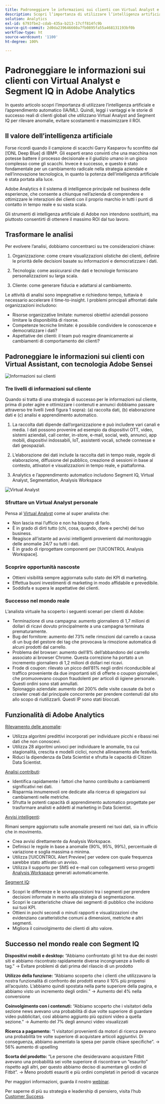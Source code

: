 ```yaml
---
title: Padroneggiare le informazioni sui clienti con Virtual Analyst e Segment IQ
description: Scopri l’importanza di utilizzare l’intelligenza artificiale e l’apprendimento automatico (IA/ML). Scopri i vantaggi e le storie di successo reali di clienti globali che utilizzano Virtual Analyst and Segment IQ per rilevare anomalie, evitare scostamenti e massimizzare il ROI.
solution: Analytics
exl-id: 6793fbe2-cdab-435a-b213-17cff814fc9b
source-git-commit: 2d0da239646660a7fb0895fa55a468131193bf0b
workflow-type: ht
source-wordcount: '1100'
ht-degree: 100%

---
```


# Padroneggiare le informazioni sui clienti con Virtual Analyst e Segment IQ in Adobe Analytics

In questo articolo scopri l’importanza di utilizzare l’intelligenza artificiale e l’apprendimento automatico (IA/ML). Quindi, leggi i vantaggi e le storie di successo reali di clienti globali che utilizzano Virtual Analyst and Segment IQ per rilevare anomalie, evitare scostamenti e massimizzare il ROI.

## Il valore dell’intelligenza artificiale

Forse ricordi quando il campione di scacchi Garry Kasparov fu sconfitto dal [!DNL Deep Blue] di IBM®. Gli esperti erano convinti che una macchina non potesse battere il processo decisionale e il giudizio umano in un gioco complesso come gli scacchi. Invece è successo, e questo è stato fondamentale per un cambiamento radicale nella strategia aziendale e nell’innovazione tecnologica, in quanto la potenza dell’intelligenza artificiale è stata portata alla luce.

Adobe Analytics è il sistema di intelligence principale nel business delle esperienze, che consente a chiunque nell’azienda di comprendere e ottimizzare le interazioni dei clienti con il proprio marchio in tutti i punti di contatto in tempo reale e su vasta scala.

Gli strumenti di intelligenza artificiale di Adobe non intendono sostituirti, ma piuttosto consentirti di ottenere il massimo ROI dal tuo lavoro.

## Trasformare le analisi

Per evolvere l’analisi, dobbiamo concentrarci su tre considerazioni chiave:

1. Organizzazione: come creare visualizzazioni olistiche dei clienti, definire le priorità delle decisioni basate su informazioni e democratizzare i dati.

1. Tecnologia: come assicurarsi che dati e tecnologie forniscano personalizzazioni su larga scala.

1. Cliente: come generare fiducia e adattarsi al cambiamento.

Le attività di analisi sono impegnative e richiedono tempo, tuttavia è necessario accelerare il time-to-insight. I problemi principali affrontati dalle organizzazioni includono:

* Risorse organizzative limitate: numerosi obiettivi aziendali possono limitare la disponibilità di risorse.
* Competenze tecniche limitate: è possibile condividere le conoscenze e democratizzare i dati?
* Aspettative dei clienti: il team può reagire dinamicamente ai cambiamenti di comportamento dei clienti?

## Padroneggiare le informazioni sui clienti con Virtual Assistant, con tecnologia Adobe Sensei

![Informazioni sui clienti](assets/customer-intelligence.png)

### Tre livelli di informazioni sul cliente

Quando si tratta di una strategia di successo per le informazioni sul cliente, prima di poter agire e ottimizzare i contenuti e annunci dobbiamo passare attraverso tre livelli (vedi figura 1 sopra): (a) raccolta dati, (b) elaborazione dati e (c) analisi e apprendimento automatico.

1. La raccolta dati dipende dall’organizzazione e può includere vari canali e media. I dati possono provenire ad esempio da dispositivi OTT, video, sistemi aziendali, call center, in-store, e-mail, social, web, annunci, app mobili, dispositivi indossabili, IoT, assistenti vocali, schede connesse e dati geospaziali.

1. L’elaborazione dei dati include la raccolta dati in tempo reale, regole di elaborazione, diffusione del pubblico, creazione di sessioni in base al contesto, attivatori e visualizzazioni in tempo reale, e piattaforma.

1. Analytics e l’apprendimento automatico includono Segment IQ, Virtual Analyst, Segmentation, Analysis Workspace

![Virtual Analyst](assets/virtual-analysis.png)

### Sfruttare un Virtual Analyst personale

Pensa al [Virtual Analyst](https://experienceleague.adobe.com/docs/analytics/analyze/analysis-workspace/virtual-analyst/overview.html?lang=it) come al super analista che:

* Non lascia mai l’ufficio e non ha bisogno di farlo.
* È in grado di dirti tutto (chi, cosa, quando, dove e perché) del tuo business.
* Reagisce all’istante ad avvisi intelligenti provenienti dal monitoraggio delle anomalie 24/7 su tutti i dati.
* È in grado di riprogettare componenti per [!UICONTROL Analysis Workspace].

### Scoprire opportunità nascoste

* Ottieni visibilità sempre aggiornata sullo stato dei KPI di marketing.
* Effettua buoni investimenti di marketing in modo affidabile e prevedibile.
* Soddisfa e supera le aspettative dei clienti.

### Successo nel mondo reale

L’analista virtuale ha scoperto i seguenti scenari per clienti di Adobe:

* Terminazione di una campagna: aumento giornaliero di 1,7 milioni di dollari di ricavi dovuto principalmente a una campagna terminata prematuramente.
* Bug del fornitore: aumento del 73% nelle rimozioni dal carrello a causa di un bug del gestore dei tag che provocava la rimozione automatica di alcuni prodotti dal carrello.
* Problema del browser: aumento dell’8% dell’abbandono del carrello associato ai browser Chrome. Questa correzione ha portato a un incremento giornaliero di 1,2 milioni di dollari nei ricavi.
* Frode di coupon: rilevato un picco dell’81% negli ordini riconducibile al traffico proveniente da due importanti siti di offerte o coupon giornalieri, che promuovevano coupon fraudolenti per articoli di iigiene personale. Questi ordini sono stati annullati.
* Spionaggio aziendale: aumento del 200% delle visite causate da bot o crawler creati dal principale concorrente per prendere contenuti dal sito allo scopo di riutilizzarli. Questi IP sono stati bloccati.

## Funzionalità di Adobe Analytics

[Rilevamento delle anomalie](https://experienceleague.adobe.com/docs/analytics/analyze/analysis-workspace/virtual-analyst/anomaly-detection/anomaly-detection.html?lang=it):

* Utilizza algoritmi predittivi incorporati per individuare picchi e ribassi nei dati che non conoscevi.
* Utilizza 28 algoritmi univoci per individuare le anomalie, tra cui stagionalità, crescita e modelli ciclici, nonché allineamento alle festività.
* Riduci la dipendenza da Data Scientist e sfrutta le capacità di Citizen Data Scientist.

[Analisi contributi](https://experienceleague.adobe.com/docs/analytics/analyze/analysis-workspace/virtual-analyst/contribution-analysis/ca-tokens.html?lang=it):

* Identifica rapidamente i fattori che hanno contribuito a cambiamenti significativi nei dati.
* Risparmia innumerevoli ore dedicate alla ricerca di spiegazioni sui cambiamenti nelle metriche.
* Sfrutta le potenti capacità di apprendimento automatico progettate per trasformare analisti e addetti al marketing in Data Scientist.

[Avvisi intelligenti](https://experienceleague.adobe.com/docs/analytics/analyze/analysis-workspace/virtual-analyst/intelligent-alerts/intellligent-alerts.html?lang=it):

Rimani sempre aggiornato sulle anomalie presenti nei tuoi dati, sia in ufficio che in movimento.

* Crea avvisi direttamente da Analysis Workspace.
* Definisci le regole in base a anomalie (90%, 95%, 99%), percentuale di variazione e soglia massima o minima.
* Utilizza [!UICONTROL Alert Preview] per vedere con quale frequenza sarebbe stato attivato un avviso.
* Utilizza il supporto per SMS ed e-mail con collegamenti verso progetti [Analysis Workspace](https://experienceleague.adobe.com/docs/analytics/analyze/analysis-workspace/home.html?lang=it) generati automaticamente.

[Segment IQ](https://experienceleague.adobe.com/docs/analytics/analyze/analysis-workspace/segment-iq.html?lang=it):

* Scopri le differenze e le sovrapposizioni tra i segmenti per prendere decisioni informate in merito alla strategia di segmentazione.
* Scopri le caratteristiche chiave dei segmenti di pubblico che incidono sui tuoi KPI.
* Ottieni in pochi secondi o minuti rapporti e visualizzazioni che evidenziano caratteristiche comuni a dimensioni, metriche e altri segmenti.
* Migliora il coinvolgimento dei clienti di alto valore.

## Successo nel mondo reale con Segment IQ

**Dispositivi mobili e desktop:** “Abbiamo confrontato gli hit tra due dei nostri siti e abbiamo riscontrato rapidamente diverse incongruenze a livello di tag.” → Evitare problemi di dati prima del rilascio di un prodotto

**Utilizzo della funzione:** “Abbiamo scoperto che i clienti che utilizzavano la nostra funzionalità di confronto dei prodotti erano il 10% più propensi all’acquisto. L’abbiamo quindi spostata nella parte superiore della pagina, e abbiamo visto un incremento degli ordini.” → Aumento del 4% nella conversione

**Coinvolgimento con i contenuti:** “Abbiamo scoperto che i visitatori della sezione news avevano una probabilità di due volte superiore di guardare video pubblicitari, così abbiamo aggiunto più opzioni video a quella sezione.” → Aumento del 7% degli annunci video visualizzati

**Ricerca a pagamento:** “I visitatori provenienti da motori di ricerca avevano una probabilità tre volte superiore di acquistare articoli aggiuntivi. Di conseguenza, abbiamo aumentato la spesa per parole chiave specifiche”. → 56% aumento di upselling

**Scorta del prodotto:** “Le persone che desideravano acquistare Fitbit avevano una probabilità sei volte superiore di riscontrare un “esaurito” rispetto agli altri, per questo abbiamo deciso di aumentare gli ordini di Fitbit”. → Meno prodotti esauriti e più ordini completati in periodi di vacanze

Per maggiori informazioni, guarda il nostro [webinar](https://adobecustomersuccess.adobeconnect.com/pmetho6ivh68/).

Per saperne di più su strategia e leadership di pensiero, visita l’hub [Customer Success](https://experienceleague.adobe.com/docs/customer-success/customer-success/overview.html?lang=it).